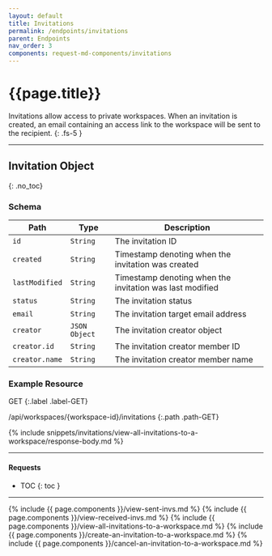 ```yaml
---
layout: default
title: Invitations
permalink: /endpoints/invitations
parent: Endpoints
nav_order: 3
components: request-md-components/invitations
---
```


# {{page.title}}

Invitations allow access to private workspaces. When an invitation is created, an email containing an access link to the workspace will be sent to the recipient.
{: .fs-5 }

---

## Invitation Object
{: .no_toc}

### Schema

Path | Type | Description
---- | ---- | -----------
`id` | `String` | The invitation ID
`created` | `String` | Timestamp denoting when the invitation was created
`lastModified` | `String` | Timestamp denoting when the invitation was last modified
`status` | `String` | The invitation status
`email` | `String` | The invitation target email address
`creator` | `JSON Object` | The invitation creator object
`creator.id` | `String` | The invitation creator member ID
`creator.name` | `String` | The invitation creator member name

### Example Resource

GET
{:.label .label-GET}

/api/workspaces/{workspace-id}/invitations
{:.path .path-GET}

{% include snippets/invitations/view-all-invitations-to-a-workspace/response-body.md %}

---

#### Requests

- TOC
{: toc }

---

{% include {{ page.components }}/view-sent-invs.md %}
{% include {{ page.components }}/view-received-invs.md %}
{% include {{ page.components }}/view-all-invitations-to-a-workspace.md %}
{% include {{ page.components }}/create-an-invitation-to-a-workspace.md %}
{% include {{ page.components }}/cancel-an-invitation-to-a-workspace.md %}
